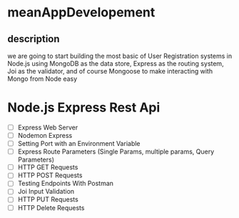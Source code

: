 # meanAppDevelopement
## description
we are going to start building the most basic of User Registration systems in Node.js using MongoDB as the data store, Express as the routing system, Joi as the validator, and of course Mongoose to make interacting with Mongo from Node easy
#  Node.js Express Rest Api
* [ ] Express Web Server
* [ ] Nodemon Express
* [ ] Setting Port with an Environment Variable
* [ ] Express Route Parameters (Single Params, multiple params, Query Parameters)
* [ ] HTTP GET Requests
* [ ] HTTP POST Requests
* [ ] Testing Endpoints With Postman
* [ ] Joi Input Validation
* [ ] HTTP PUT Requests
* [ ] HTTP Delete Requests
